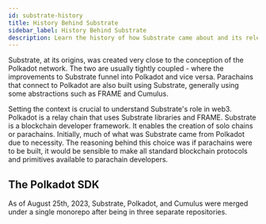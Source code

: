 ```yaml
---
id: substrate-history
title: History Behind Substrate
sidebar_label: History Behind Substrate
description: Learn the history of how Substrate came about and its relevance to Polkadot.
---
```


Substrate, at its origins, was created very close to the conception of the Polkadot network. The two
are usually tightly coupled - where the improvements to Substrate funnel into Polkadot and vice
versa. Parachains that connect to Polkadot are also built using Substrate, generally using some
abstractions such as FRAME and Cumulus.

Setting the context is crucial to understand Substrate's role in web3. Polkadot is a relay chain
that uses Substrate libraries and FRAME. Substrate is a blockchain developer framework. It enables
the creation of solo chains or parachains. Initially, much of what was Substrate came from Polkadot
due to necessity. The reasoning behind this choice was if parachains were to be built, it would be
sensible to make all standard blockchain protocols and primitives available to parachain developers.

## The Polkadot SDK

As of August 25th, 2023, Substrate, Polkadot, and Cumulus were merged under a single monorepo after
being in three separate repositories.
